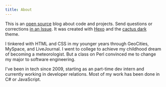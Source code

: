 ```yaml
---
title: About
---
```


This is an [open source](https://github.com/paladique/blog) blog about code and projects. Send questions or corrections [in an Issue](https://github.com/paladique/Blog/issues/new).
It was created with [Hexo](https://hexo.io/) and the [cactus dark](https://github.com/probberechts/cactus-dark) theme.

 I tinkered with HTML and CSS in my younger years through GeoCities, MySpace, and LiveJournal. I went to college to achieve my childhood dream of becoming a meteorologist. But a class on Perl convinced me to change my major to software engineering.

I've been in tech since 2009, starting as an part-time dev intern and currently working in developer relations. Most of my work has been done in C# or JavaScript.
